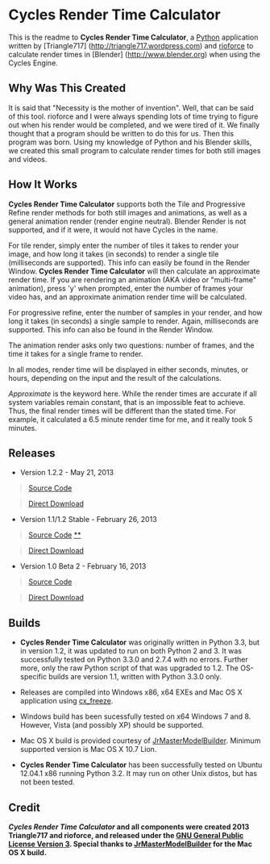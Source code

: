 Cycles Render Time Calculator
=============================

This is the readme to **Cycles Render Time Calculator**, a [Python](http://www.python.org) application written by [Triangle717]
(http://triangle717.wordpress.com) and [rioforce](rioforce.wordpress.com) to calculate render times in [Blender] (http://www.blender.org) 
when using the Cycles Engine.

Why Was This Created
--------------------

It is said that "Necessity is the mother of invention". Well, that can be said of this tool. rioforce and I were always spending lots of time trying to figure 
out when his render would be completed, and we were tired of it. We finally thought that a program should be written to do this for us. Then this program was 
born. Using my knowledge of Python and his Blender skills, we created this small program to calculate render times for both still images and videos.

How It Works
------------

**Cycles Render Time Calculator** supports both the Tile and Progressive Refine render methods for both still images and animations, as well as a general 
animation render (render engine neutral). Blender Render is not supported, and if it were, it would not have Cycles in the name.

For tile render, simply enter the number of tiles it takes to render your image, and how long it takes (in seconds) to render a single tile (milliseconds 
are supported). This info can easily be found in the Render Window. **Cycles Render Time Calculator** will then calculate an approximate render time. If you 
are rendering an animation (AKA video or "multi-frame" animation), press 'y' when prompted, enter the number of frames your video has, and an approximate 
animation render time will be calculated.

For progressive refine, enter the number of samples in your render, and how long it takes (in seconds) a single sample to render. Again, milliseconds are 
supported. This info can also be found in the Render Window.

The animation render asks only two questions: number of frames, and the time it takes for a single frame to render.

In all modes, render time will be displayed in either seconds, minutes, or hours, depending on the input and the result of the calculations.

*Approximate* is the keyword here. While the render times are accurate if all system variables remain constant, that is an impossible feat to achieve. Thus, 
the final render times will be different than the stated time. For example, it calculated a 6.5 minute render time for me, and it really took 5 minutes.

Releases
--------

* Version 1.2.2 - May 21, 2013

> [Source Code](https://github.com/le717/Cycles-Render-Time-Calculator/tree/1.2.2)

> [Direct Download](https://github.com/le717/Cycles-Render-Time-Calculator/archive/1.2.2.zip)

* Version 1.1/1.2 Stable - February 26, 2013

> [Source Code](https://github.com/le717/Cycles-Render-Time-Calculator/tree/V1.1Stable) [**](#builds)

> [Direct Download](https://github.com/le717/Cycles-Render-Time-Calculator/archive/V1.1Stable.zip)

* Version 1.0 Beta 2 - February 16, 2013

> [Source Code](https://github.com/le717/Cycles-Render-Time-Calculator/tree/V1.0b2)

> [Direct Download](https://github.com/le717/Cycles-Render-Time-Calculator/archive/V1.0b2.zip)

Builds
------
* **Cycles Render Time Calculator** was originally written in Python 3.3, but in version 1.2, it was updated to run on both Python 2 and 3.
It was successfully tested on Python 3.3.0 and 2.7.4 with no errors. Further more, only the raw Python script of that was upgraded to 1.2. 
The OS-specific builds are version 1.1, written with Python 3.3.0 only.

* Releases are compiled into Windows x86, x64 EXEs and Mac OS X application using [cx_freeze](http://cx-freeze.sourceforge.net). 

* Windows build has been sucessfully tested on x64 Windows 7 and 8. However, Vista (and possibly XP) should be supported.

* Mac OS X build is provided courtesy of [JrMasterModelBuilder](http://jrmastermodelbuilder.netai.net/). Minimum supported version is Mac OS X 10.7 Lion.

* **Cycles Render Time Calculator** has been successfully tested on Ubuntu 12.04.1 x86 running Python 3.2. It may run on other Unix distos, but has not been 
tested.

Credit
------

***Cycles Render Time Calculator* and all components were created 2013 Triangle717 and rioforce, and released under the [GNU General Public License Version 3](
http://www.gnu.org/licenses/gpl.html). Special thanks to [JrMasterModelBuilder](https://github.com/JrMasterModelBuilder) for the Mac OS X build.**